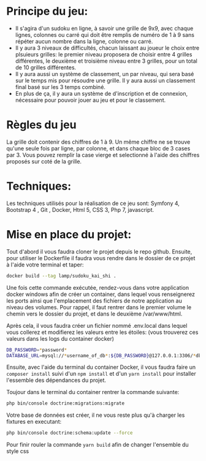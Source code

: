 # Principe du jeu:

- Il s'agira d'un sudoku en ligne, à savoir une grille de 9x9, avec chaque lignes, colonnes ou carré qui doit être remplis de numéro de 1 à 9 sans répéter aucun nombre dans la ligne, colonne ou carré.
- Il y aura 3 niveaux de difficultés, chacun laissant au joueur le choix entre plsuieurs grilles: le premier niveau proposera de choisir entre 4 grilles différentes, le deuxième et troisième niveau entre 3 grilles, pour un total de 10 grilles différentes.
- Il y aura aussi un système de classement, un par niveau, qui sera basé sur le temps mis pour résoudre une grille. Il y aura aussi un classement final basé sur les 3 temps combiné.
- En plus de ça, il y aura un système de d'inscription et de connexion, nécessaire pour pouvoir jouer au jeu et pour le classement.

# Règles du jeu

La grille doit contenir des chiffres de 1 à 9. Un même chiffre ne se trouve qu'une seule fois par ligne, par colonne, et dans chaque bloc de 3 cases par 3. Vous pouvez remplir la case vierge et selectionné à l'aide  des chiffres proposés sur coté de la grille. 

# Techniques:

Les techniques utilisés pour la réalisation de ce jeu sont:
 Symfony 4, Bootstrap 4 , Git , Docker, Html 5, CSS 3, Php 7, javascript.
 
# Mise en place du projet: 

Tout d'abord il vous faudra cloner le projet depuis le repo github.
Ensuite, pour utiliser le Dockerfile il faudra vous rendre dans le dossier de ce projet à l'aide votre terminal et taper:

```bash
docker build --tag lamp/sudoku_kai_shi .
```
Une fois cette commande exécutée, rendez-vous dans votre application docker windows afin de créer un container, dans lequel vous renseignerez les ports ainsi que l'emplacement des fichiers de notre application au niveau des volumes.
Pour rappel, il faut rentrer dans le premier volume le chemin vers le dossier du projet, et dans le deuxième /var/www/html.

Après cela, il vous faudra créer un fichier nommé .env.local dans lequel vous collerez et modifierez les valeurs entre les étoiles: (vous trouverez ces valeurs dans les logs du container docker)
```bash
DB_PASSWORD=*password*
DATABASE_URL=mysql://*username_of_db*:${DB_PASSWORD}@127.0.0.1:3306/*db_name*?serverVersion=mariadb-10.3.25
```

Ensuite, avec l'aide du terminal du container Docker, il vous faudra faire un ``` composer install ``` suivi d'un ``` npm install ``` et d'un ``` yarn install ``` pour installer l'essemble des dépendances du projet.

Toujour dans le terminal du container rentrer la commande suivante:
```bash
php bin/console doctrine:migrations:migrate
```

Votre base de données est créer, il ne vous reste plus qu'à charger les fixtures en executant:
```bash
php bin/console doctrine:schema:update --force
```

Pour finir rouler la commande  ``` yarn build ``` afin de changer l'ensemble du style css 
